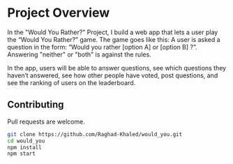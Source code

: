 # Project Overview

In the "Would You Rather?" Project, I build a web app that lets a user play the “Would You Rather?” game. The game goes like this: A user is asked a question in the form: “Would you rather [option A] or [option B] ?”. Answering "neither" or "both" is against the rules.

In the app, users will be able to answer questions, see which questions they haven’t answered, see how other people have voted, post questions, and see the ranking of users on the leaderboard.

## Contributing
Pull requests are welcome.
```bash
git clone https://github.com/Raghad-Khaled/would_you.git
cd would_you
npm install
npm start
```